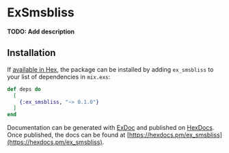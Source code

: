 # ExSmsbliss

**TODO: Add description**

## Installation

If [available in Hex](https://hex.pm/docs/publish), the package can be installed
by adding `ex_smsbliss` to your list of dependencies in `mix.exs`:

```elixir
def deps do
  [
    {:ex_smsbliss, "~> 0.1.0"}
  ]
end
```

Documentation can be generated with [ExDoc](https://github.com/elixir-lang/ex_doc)
and published on [HexDocs](https://hexdocs.pm). Once published, the docs can
be found at [https://hexdocs.pm/ex_smsbliss](https://hexdocs.pm/ex_smsbliss).

